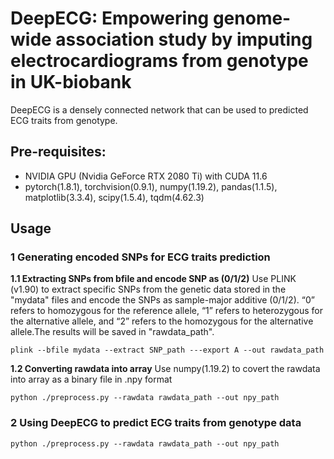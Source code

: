 # DeepECG: Empowering genome-wide association study by imputing electrocardiograms from genotype in UK-biobank 
DeepECG is a densely connected network that can be used to predicted ECG traits from genotype.
## Pre-requisites:
+ NVIDIA GPU (Nvidia GeForce RTX 2080 Ti) with CUDA 11.6
+ pytorch(1.8.1), torchvision(0.9.1), numpy(1.19.2), pandas(1.1.5), matplotlib(3.3.4), scipy(1.5.4), tqdm(4.62.3)
## Usage 
### 1 Generating encoded SNPs for ECG traits prediction
**1.1 Extracting SNPs from bfile and encode SNP as (0/1/2)**
Use PLINK (v1.90) to extract specific SNPs from the genetic data stored in the "mydata" files and encode the SNPs as sample-major additive (0/1/2). “0” refers to homozygous for the reference allele, “1” refers to heterozygous for the alternative allele, and “2” refers to the homozygous for the alternative allele.The results will be saved in "rawdata_path".
```
plink --bfile mydata --extract SNP_path ---export A --out rawdata_path
```
**1.2 Converting rawdata into array**
Use numpy(1.19.2) to covert the rawdata into array as a binary file in .npy format
```
python ./preprocess.py --rawdata rawdata_path --out npy_path
```
### 2 Using DeepECG to predict ECG traits from genotype data
```
python ./preprocess.py --rawdata rawdata_path --out npy_path
```
